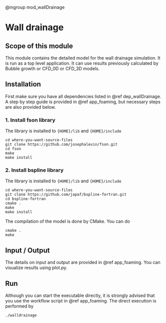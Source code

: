 @ingroup mod_wallDrainage

Wall drainage
=============

## Scope of this module

This module contains the detailed model for the wall drainage simulation. It is run as a top level application. It can use results previously calculated by Bubble growth or CFD_0D or CFD_3D models.

## Installation

First make sure you have all dependencies listed in @ref dep_wallDrainage. A step by step guide is provided in @ref app_foaming, but necessary steps are also provided below.

### 1. Install fson library
The library is installed to `{HOME}/lib` and `{HOME}/include`
```
cd where-you-want-source-files
git clone https://github.com/josephalevin/fson.git
cd fson
make
make install
```
### 2. Install bspline library
The library is installed to `{HOME}/lib` and `{HOME}/include`
```
cd where-you-want-source-files
git clone https://github.com/japaf/bspline-fortran.git
cd bspline-fortran
cmake .
make
make install
```

The compilation of the model is done by CMake. You can do
```
cmake .
make
```

## Input / Output
The details on input and output are provided in @ref app_foaming. You can visualize results using plot.py.

## Run
Although you can start the executable directly, it is strongly advised that you use the workflow script in @ref app_foaming. The direct execution is performed by
```
./walldrainage
```
